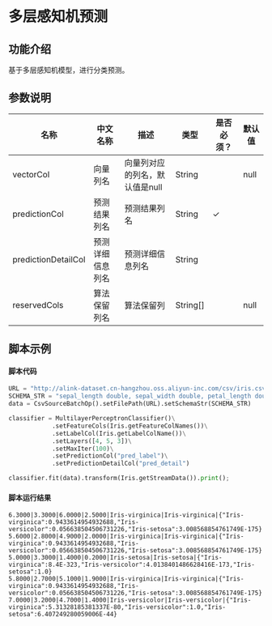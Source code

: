 # 多层感知机预测

## 功能介绍
基于多层感知机模型，进行分类预测。

## 参数说明

<!-- This is the start of auto-generated parameter info -->
<!-- DO NOT EDIT THIS PART!!! -->
| 名称 | 中文名称 | 描述 | 类型 | 是否必须？ | 默认值 |
| --- | --- | --- | --- | --- | --- |
| vectorCol | 向量列名 | 向量列对应的列名，默认值是null | String |  | null |
| predictionCol | 预测结果列名 | 预测结果列名 | String | ✓ |  |
| predictionDetailCol | 预测详细信息列名 | 预测详细信息列名 | String |  |  |
| reservedCols | 算法保留列名 | 算法保留列 | String[] |  | null |<!-- This is the end of auto-generated parameter info -->

## 脚本示例
#### 脚本代码
```python
URL = "http://alink-dataset.cn-hangzhou.oss.aliyun-inc.com/csv/iris.csv"
SCHEMA_STR = "sepal_length double, sepal_width double, petal_length double, petal_width double, category string";
data = CsvSourceBatchOp().setFilePath(URL).setSchemaStr(SCHEMA_STR)

classifier = MultilayerPerceptronClassifier()\
            .setFeatureCols(Iris.getFeatureColNames())\
            .setLabelCol(Iris.getLabelColName())\
            .setLayers([4, 5, 3])\
            .setMaxIter(100)\
            .setPredictionCol("pred_label")\
            .setPredictionDetailCol("pred_detail")

classifier.fit(data).transform(Iris.getStreamData()).print();
```

#### 脚本运行结果

```
6.3000|3.3000|6.0000|2.5000|Iris-virginica|Iris-virginica|{"Iris-virginica":0.9433614954932688,"Iris-versicolor":0.056638504506731226,"Iris-setosa":3.008568854761749E-175}
5.6000|2.8000|4.9000|2.0000|Iris-virginica|Iris-virginica|{"Iris-virginica":0.9433614954932688,"Iris-versicolor":0.056638504506731226,"Iris-setosa":3.008568854761749E-175}
5.0000|3.3000|1.4000|0.2000|Iris-setosa|Iris-setosa|{"Iris-virginica":8.4E-323,"Iris-versicolor":4.0138401486628416E-173,"Iris-setosa":1.0}
5.8000|2.7000|5.1000|1.9000|Iris-virginica|Iris-virginica|{"Iris-virginica":0.9433614954932688,"Iris-versicolor":0.056638504506731226,"Iris-setosa":3.008568854761749E-175}
7.0000|3.2000|4.7000|1.4000|Iris-versicolor|Iris-versicolor|{"Iris-virginica":5.31328185381337E-80,"Iris-versicolor":1.0,"Iris-setosa":6.407249280059006E-44}
```
